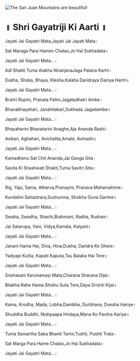 ![The San Juan Mountains are beautiful!](lib/images/img.png "San Juan Mountains")

# ॥ Shri Gayatriji Ki Aarti ॥

Jayati Jai Gayatri Mata,Jayati Jai Jayati Mata।

Sat Maraga Para Hamen Chalao,Jo Hai Sukhadata॥

Jayati Jai Gayatri Mata...।

Adi Shakti Tuma Alakha NiranjanaJaga Palana Kartri।

Dukha, Shoka, Bhaya, Klesha,Kalaha Daridraya Dainya Hartri॥

Jayati Jai Gayatri Mata...।

Brahri Rupini, Pranata Palini,Jagatadhatri Ambe।

Bhavabhayahari, Janahitakari,Sukhada Jagadambe॥

Jayati Jai Gayatri Mata...।

Bhayaharini Bhavatarini Anaghe,Aja Ananda Rashi।

Avikari, Aghahari, Avichalita,Amale, Avinashi॥

Jayati Jai Gayatri Mata...।

Kamadhenu Sat Chit Ananda,Jai Ganga Gita।

Savita Ki Shashwati Shakti,Tuma Savitri Sita॥

Jayati Jai Gayatri Mata...।

Rig, Yaju, Sama, Atharva,Pranayini, Pranava Mahamahime।

Kundalini Sahastrara,Sushumna, Shobha Guna Garime॥

Jayati Jai Gayatri Mata...।

Swaha, Swadha, Shachi,Brahmani, Radha, Rudrani।

Jai Satarupa, Vani, Vidya,Kamala, Kalyani॥

Jayati Jai Gayatri Mata...।

Janani Hama Hai, Dina, Hina,Dukha, Daridra Ke Ghere।

Yadyapi Kutila, Kapati Kaputa,Tau Balaka Hai Tere॥

Jayati Jai Gayatri Mata...।

Snehasani Karunamayi Mata,Charana Sharana Dijai।

Bilakha Rahe Hama Shishu Suta Tere,Daya Drishti Kijai॥

Jayati Jai Gayatri Mata...।

Kama, Krodha, Mada, Lobha,Dambha, Durbhava, Dvesha Hariye।

Shuddha Buddhi, Nishpaapa Hridaya,Mana Ko Pavitra Kariye॥

Jayati Jai Gayatri Mata...।

Tuma Samartha Saba Bhanti Tarini,Tushti, Pushti Trata।

Sat Marga Para Hame Chalao,Jo Hai Sukhadata॥

Jayati Jai Gayatri Mata...।